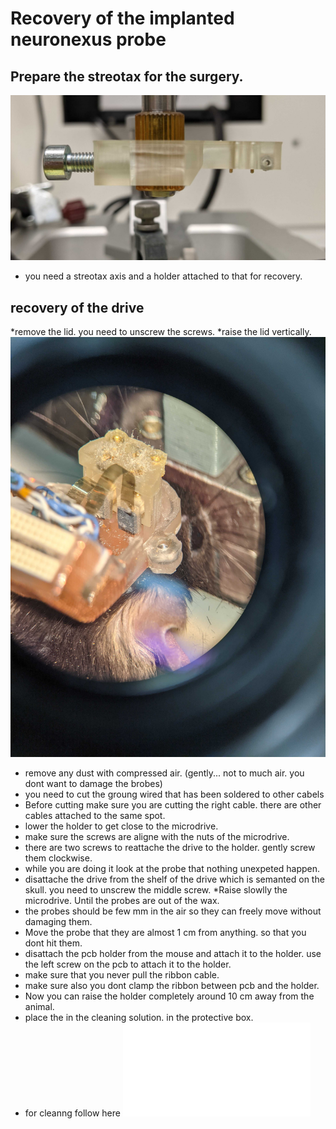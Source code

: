 # Recovery of the implanted neuronexus probe

## Prepare the streotax for the surgery. 
![](figures/PXL_20210206_130623489.jpg)
* you need a streotax axis and a holder attached to that for recovery. 
## recovery of the drive 
*remove the lid. you need to unscrew the screws. 
*raise the lid vertically.
![](figures/remove-the-lid.jpg)
* remove any dust with compressed air. (gently... not to much air. you dont want to damage the brobes)
* you need to cut the groung wired that has been soldered to other cabels
* Before cutting make sure you are cutting the right cable. there are other cables attached to the same spot.
* lower the holder to get close to the microdrive.
* make sure the screws are aligne with the nuts of the microdrive. 
* there are two screws to reattache the drive to the holder. gently screw them clockwise. 
* while you are doing it look at the probe that nothing unexpeted happen. 
* disattache the drive from the shelf of the drive which is semanted on the skull. you need to unscrew the middle screw. 
*Raise slowlly the microdrive. Until the probes are out of the wax. 
* the probes should be few mm in the air so they can freely move without damaging them.
* Move the probe that they are almost 1 cm from anything. so that you dont hit them. 
* disattach the pcb holder from the mouse and attach it to the holder. use the left screw on the pcb to attach it to the holder. 
* make sure that you never pull the ribbon cable. 
* make sure also you dont clamp the ribbon between pcb and the holder. 
* Now you can raise the holder completely around 10 cm away from the animal. 
* place the in the cleaning solution. in the protective box. 
* for cleanng follow here
![](cleaning.md)
